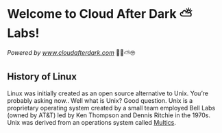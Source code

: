 # Welcome to Cloud After Dark ⛅️ Labs!
  _Powered by www.cloudafterdark.com_ 💪🏾⛅️🤓
 

## History of Linux

Linux was initially created as an open source alternative to Unix. You’re probably asking now.. Well what is Unix? Good question. Unix is a proprietary operating system created by a small team employed Bell Labs (owned by AT&T) led by Ken Thompson and Dennis Ritchie in the 1970s. Unix was derived from an operations system called [Multics].



[Multics]: <https://en.wikipedia.org/wiki/Multics>



 

